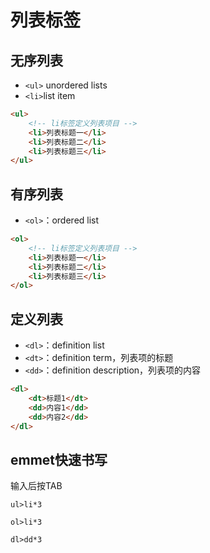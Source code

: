 # 列表标签

## 无序列表

- `<ul>` unordered lists
- `<li>`list item

```html
<ul>
    <!-- li标签定义列表项目 --> 
    <li>列表标题一</li>
    <li>列表标题二</li>
    <li>列表标题三</li>
</ul>
```

## 有序列表

- `<ol>`：ordered list

```html
<ol>
    <!-- li标签定义列表项目 --> 
    <li>列表标题一</li>
    <li>列表标题二</li>
    <li>列表标题三</li>
</ol>
```

## 定义列表

- `<dl>`：definition list
- `<dt>`：definition term，列表项的标题
- `<dd>`：definition description，列表项的内容

```html
<dl>
    <dt>标题1</dt>
    <dd>内容1</dd>
    <dd>内容2</dd>
</dl>
```

## emmet快速书写

输入后按TAB

```
ul>li*3

ol>li*3

dl>dd*3
```

